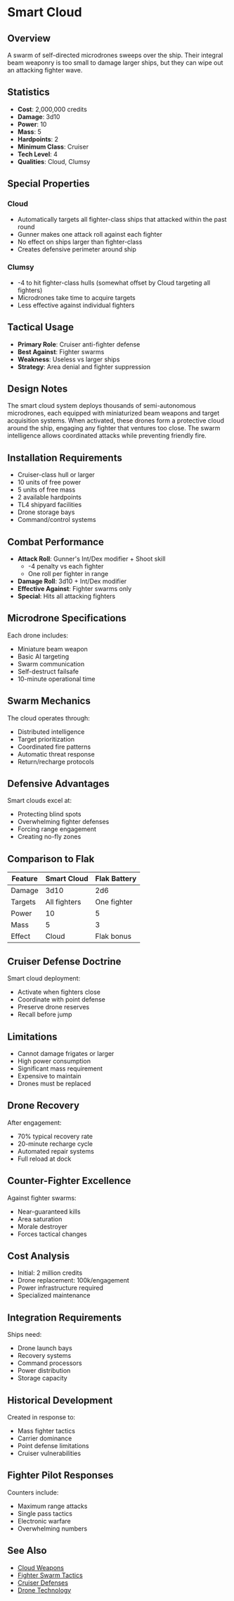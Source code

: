 # Smart Cloud

## Overview
A swarm of self-directed microdrones sweeps over the ship. Their integral beam weaponry is too small to damage larger ships, but they can wipe out an attacking fighter wave.

## Statistics
- **Cost**: 2,000,000 credits
- **Damage**: 3d10
- **Power**: 10
- **Mass**: 5
- **Hardpoints**: 2
- **Minimum Class**: Cruiser
- **Tech Level**: 4
- **Qualities**: Cloud, Clumsy

## Special Properties

### Cloud
- Automatically targets all fighter-class ships that attacked within the past round
- Gunner makes one attack roll against each fighter
- No effect on ships larger than fighter-class
- Creates defensive perimeter around ship

### Clumsy
- -4 to hit fighter-class hulls (somewhat offset by Cloud targeting all fighters)
- Microdrones take time to acquire targets
- Less effective against individual fighters

## Tactical Usage
- **Primary Role**: Cruiser anti-fighter defense
- **Best Against**: Fighter swarms
- **Weakness**: Useless vs larger ships
- **Strategy**: Area denial and fighter suppression

## Design Notes
The smart cloud system deploys thousands of semi-autonomous microdrones, each equipped with miniaturized beam weapons and target acquisition systems. When activated, these drones form a protective cloud around the ship, engaging any fighter that ventures too close. The swarm intelligence allows coordinated attacks while preventing friendly fire.

## Installation Requirements
- Cruiser-class hull or larger
- 10 units of free power
- 5 units of free mass
- 2 available hardpoints
- TL4 shipyard facilities
- Drone storage bays
- Command/control systems

## Combat Performance
- **Attack Roll**: Gunner's Int/Dex modifier + Shoot skill
  - -4 penalty vs each fighter
  - One roll per fighter in range
- **Damage Roll**: 3d10 + Int/Dex modifier
- **Effective Against**: Fighter swarms only
- **Special**: Hits all attacking fighters

## Microdrone Specifications
Each drone includes:
- Miniature beam weapon
- Basic AI targeting
- Swarm communication
- Self-destruct failsafe
- 10-minute operational time

## Swarm Mechanics
The cloud operates through:
- Distributed intelligence
- Target prioritization
- Coordinated fire patterns
- Automatic threat response
- Return/recharge protocols

## Defensive Advantages
Smart clouds excel at:
- Protecting blind spots
- Overwhelming fighter defenses
- Forcing range engagement
- Creating no-fly zones

## Comparison to Flak
| Feature | Smart Cloud | Flak Battery |
|---------|-------------|--------------|
| Damage | 3d10 | 2d6 |
| Targets | All fighters | One fighter |
| Power | 10 | 5 |
| Mass | 5 | 3 |
| Effect | Cloud | Flak bonus |

## Cruiser Defense Doctrine
Smart cloud deployment:
- Activate when fighters close
- Coordinate with point defense
- Preserve drone reserves
- Recall before jump

## Limitations
- Cannot damage frigates or larger
- High power consumption
- Significant mass requirement
- Expensive to maintain
- Drones must be replaced

## Drone Recovery
After engagement:
- 70% typical recovery rate
- 20-minute recharge cycle
- Automated repair systems
- Full reload at dock

## Counter-Fighter Excellence
Against fighter swarms:
- Near-guaranteed kills
- Area saturation
- Morale destroyer
- Forces tactical changes

## Cost Analysis
- Initial: 2 million credits
- Drone replacement: 100k/engagement
- Power infrastructure required
- Specialized maintenance

## Integration Requirements
Ships need:
- Drone launch bays
- Recovery systems
- Command processors
- Power distribution
- Storage capacity

## Historical Development
Created in response to:
- Mass fighter tactics
- Carrier dominance
- Point defense limitations
- Cruiser vulnerabilities

## Fighter Pilot Responses
Counters include:
- Maximum range attacks
- Single pass tactics
- Electronic warfare
- Overwhelming numbers

## See Also
- [Cloud Weapons](../combat-mechanics.md#cloud-weapons)
- [Fighter Swarm Tactics](../fighter-tactics.md#swarm-doctrine)
- [Cruiser Defenses](../cruiser-defenses.md)
- [Drone Technology](../../equipment/drones.md)